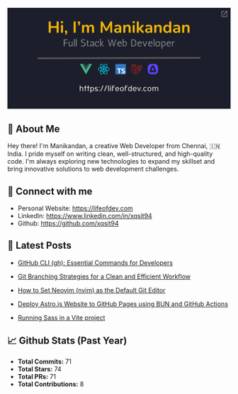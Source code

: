 <p align="center">
  <a href="https://lifeofdev.com">
    <img
      src="assets/signature.png"
      alt="Hi, 👋 I'm Manikandan. Full-Stack Web Developer (https://lifeofdev.com)."
      title="Hi, 👋 I'm Manikandan. Full-Stack Web Developer (https://lifeofdev.com)."
    />
  </a>
</p>

## 🤔 About Me

Hey there! I'm Manikandan, a creative Web Developer from Chennai, 🇮🇳 India. I pride myself on writing clean, well-structured, and high-quality code. I'm always exploring new technologies to expand my skillset and bring innovative solutions to web development challenges.

## 🤝 Connect with me

- Personal Website: https://lifeofdev.com
- LinkedIn: https://www.linkedin.com/in/xqsit94
- Github: https://github.com/xqsit94

## 📝 Latest Posts

- [GitHub CLI (gh): Essential Commands for Developers](https://lifeofdev.com/github-cli-gh-essential-commands/)

- [Git Branching Strategies for a Clean and Efficient Workflow](https://lifeofdev.com/git-branching-strategy-best-practices/)

- [How to Set Neovim (nvim) as the Default Git Editor](https://lifeofdev.com/set-neovim-as-default-git-editor/)

- [Deploy Astro.js Website to GitHub Pages using BUN and GitHub Actions](https://lifeofdev.com/deploy-astrojs-website-github-pages-using-bun-github-actions/)

- [Running Sass in a Vite project](https://lifeofdev.com/running-sass-vite-project/)


## 📈 Github Stats (Past Year)

- **Total Commits:** 71
- **Total Stars:** 74
- **Total PRs:** 71
- **Total Contributions:** 8